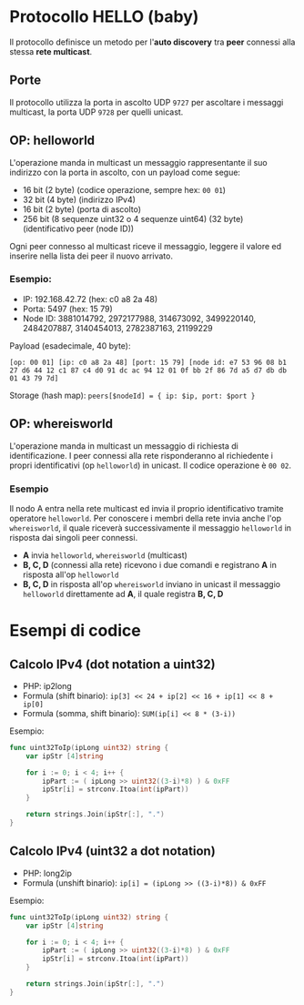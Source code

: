 # Protocollo HELLO (baby)

Il protocollo definisce un metodo per l'**auto discovery** tra **peer** connessi alla stessa **rete multicast**.

## Porte
Il protocollo utilizza la porta in ascolto UDP `9727` per ascoltare i messaggi multicast, la porta UDP `9728` per quelli unicast.

## OP: helloworld
L'operazione manda in multicast un messaggio rappresentante il suo indirizzo con la porta in ascolto, con un payload
come segue:

- 16 bit (2 byte) (codice operazione, sempre hex: `00 01`)
- 32 bit (4 byte) (indirizzo IPv4)
- 16 bit (2 byte) (porta di ascolto)
- 256 bit (8 sequenze uint32 o 4 sequenze uint64) (32 byte) (identificativo
  peer (node ID))

Ogni peer connesso al multicast riceve il messaggio, leggere il valore ed
inserire nella lista dei peer il nuovo arrivato.

### Esempio:

- IP: 192.168.42.72 (hex: c0 a8 2a 48)
- Porta: 5497 (hex: 15 79)
- Node ID: 3881014792, 2972177988, 314673092, 3499220140, 2484207887, 3140454013, 2782387163, 21199229


Payload (esadecimale, 40 byte):

`[op: 00 01] [ip: c0 a8 2a 48] [port: 15 79] [node id: e7 53 96 08 b1 27 d6 44 12 c1 87 c4 d0 91 dc ac 94 12 01 0f bb 2f 86 7d a5 d7 db db 01 43 79 7d]`

Storage (hash map): `peers[$nodeId] = { ip: $ip, port: $port }`

## OP: whereisworld

L'operazione manda in multicast un messaggio di richiesta di identificazione.
I peer connessi alla rete risponderanno al richiedente i propri identificativi
(op `helloworld`) in unicast. Il codice operazione è `00 02`.

### Esempio

Il nodo A entra nella rete multicast ed invia il proprio identificativo tramite
operatore `helloworld`. Per conoscere i membri della rete invia anche l'op
`whereisworld`, il quale riceverà successivamente il messaggio `helloworld` in
risposta dai singoli peer connessi.

- **A** invia `helloworld`, `whereisworld` (multicast)
- **B, C, D** (connessi alla rete) ricevono i due comandi e registrano **A** in
risposta all'op `helloworld`
- **B, C, D** in risposta all'op `whereisworld` inviano in unicast il messaggio
`helloworld` direttamente ad **A**, il quale registra **B, C, D**


# Esempi di codice

## Calcolo IPv4 (dot notation a uint32)

- PHP: ip2long
- Formula (shift binario): `ip[3] << 24 + ip[2] << 16 + ip[1] << 8 + ip[0]`
- Formula (somma, shift binario): `SUM(ip[i] << 8 * (3-i))`

Esempio:
```go
func uint32ToIp(ipLong uint32) string {
	var ipStr [4]string

	for i := 0; i < 4; i++ {
		ipPart := ( ipLong >> uint32((3-i)*8) ) & 0xFF
		ipStr[i] = strconv.Itoa(int(ipPart))
	}

	return strings.Join(ipStr[:], ".")
}
```

## Calcolo IPv4 (uint32 a dot notation)

- PHP: long2ip
- Formula (unshift binario): `ip[i] = (ipLong >> ((3-i)*8)) & 0xFF`

Esempio:
```go
func uint32ToIp(ipLong uint32) string {
	var ipStr [4]string

	for i := 0; i < 4; i++ {
		ipPart := ( ipLong >> uint32((3-i)*8) ) & 0xFF
		ipStr[i] = strconv.Itoa(int(ipPart))
	}

	return strings.Join(ipStr[:], ".")
}
```
